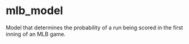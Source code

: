 # mlb_model
Model that determines the probability of a run being scored in the first inning of an MLB game. 
